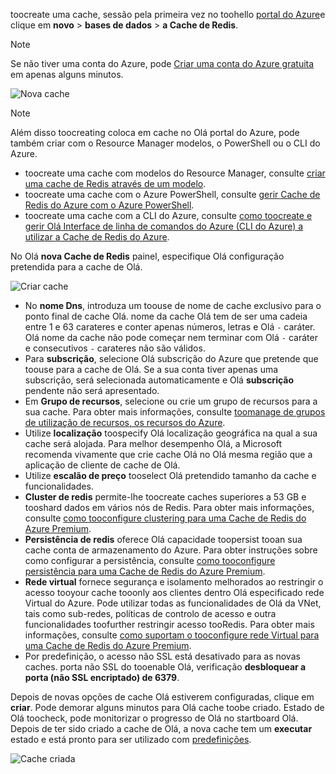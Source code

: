 toocreate uma cache, sessão pela primeira vez no toohello [portal do Azure](https://portal.azure.com)e clique em **novo** > **bases de dados** > **a Cache de Redis**.

> [!NOTE]
> Se não tiver uma conta do Azure, pode [Criar uma conta do Azure gratuita](https://azure.microsoft.com/pricing/free-trial/?WT.mc_id=redis_cache_hero) em apenas alguns minutos.
> 
> 

![Nova cache](media/redis-cache-create/redis-cache-new-cache-menu.png)

> [!NOTE]
> Além disso toocreating coloca em cache no Olá portal do Azure, pode também criar com o Resource Manager modelos, o PowerShell ou o CLI do Azure.
> 
> * toocreate uma cache com modelos do Resource Manager, consulte [criar uma cache de Redis através de um modelo](../articles/redis-cache/cache-redis-cache-arm-provision.md).
> * toocreate uma cache com o Azure PowerShell, consulte [gerir Cache de Redis do Azure com o Azure PowerShell](../articles/redis-cache/cache-howto-manage-redis-cache-powershell.md).
> * toocreate uma cache com a CLI do Azure, consulte [como toocreate e gerir Olá Interface de linha de comandos do Azure (CLI do Azure) a utilizar a Cache de Redis do Azure](../articles/redis-cache/cache-manage-cli.md).
> 
> 

No Olá **nova Cache de Redis** painel, especifique Olá configuração pretendida para a cache de Olá.

![Criar cache](media/redis-cache-create/redis-cache-cache-create.png) 

* No **nome Dns**, introduza um toouse de nome de cache exclusivo para o ponto final de cache Olá. nome da cache Olá tem de ser uma cadeia entre 1 e 63 carateres e conter apenas números, letras e Olá `-` caráter. Olá nome da cache não pode começar nem terminar com Olá `-` caráter e consecutivos `-` carateres não são válidos.
* Para **subscrição**, selecione Olá subscrição do Azure que pretende que toouse para a cache de Olá. Se a sua conta tiver apenas uma subscrição, será selecionada automaticamente e Olá **subscrição** pendente não será apresentado.
* Em **Grupo de recursos**, selecione ou crie um grupo de recursos para a sua cache. Para obter mais informações, consulte [toomanage de grupos de utilização de recursos, os recursos do Azure](../articles/azure-resource-manager/resource-group-overview.md). 
* Utilize **localização** toospecify Olá localização geográfica na qual a sua cache será alojada. Para melhor desempenho Olá, a Microsoft recomenda vivamente que crie cache Olá no Olá mesma região que a aplicação de cliente de cache de Olá.
* Utilize **escalão de preço** tooselect Olá pretendido tamanho da cache e funcionalidades.
* **Cluster de redis** permite-lhe toocreate caches superiores a 53 GB e tooshard dados em vários nós de Redis. Para obter mais informações, consulte [como tooconfigure clustering para uma Cache de Redis do Azure Premium](../articles/redis-cache/cache-how-to-premium-clustering.md).
* **Persistência de redis** oferece Olá capacidade toopersist tooan sua cache conta de armazenamento do Azure. Para obter instruções sobre como configurar a persistência, consulte [como tooconfigure persistência para uma Cache de Redis do Azure Premium](../articles/redis-cache/cache-how-to-premium-persistence.md).
* **Rede virtual** fornece segurança e isolamento melhorados ao restringir o acesso tooyour cache tooonly aos clientes dentro Olá especificado rede Virtual do Azure. Pode utilizar todas as funcionalidades de Olá da VNet, tais como sub-redes, políticas de controlo de acesso e outra funcionalidades toofurther restringir acesso tooRedis. Para obter mais informações, consulte [como suportam o tooconfigure rede Virtual para uma Cache de Redis do Azure Premium](../articles/redis-cache/cache-how-to-premium-vnet.md).
* Por predefinição, o acesso não SSL está desativado para as novas caches. porta não SSL do tooenable Olá, verificação **desbloquear a porta (não SSL encriptado) de 6379**.

Depois de novas opções de cache Olá estiverem configuradas, clique em **criar**. Pode demorar alguns minutos para Olá cache toobe criado. Estado de Olá toocheck, pode monitorizar o progresso de Olá no startboard Olá. Depois de ter sido criado a cache de Olá, a nova cache tem um **executar** estado e está pronto para ser utilizado com [predefinições](../articles/redis-cache/cache-configure.md#default-redis-server-configuration).

![Cache criada](media/redis-cache-create/redis-cache-cache-created.png)

